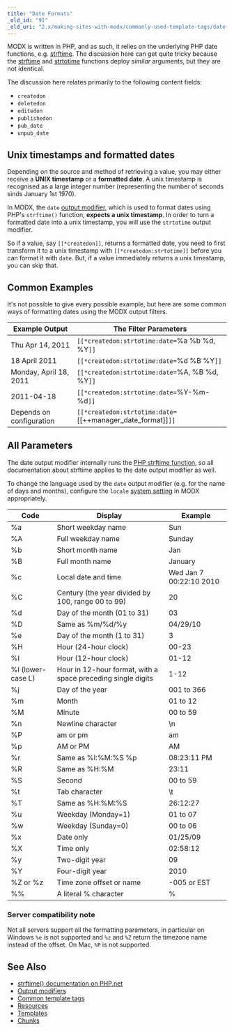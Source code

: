 ```yaml
---
title: "Date Formats"
_old_id: "91"
_old_uri: "2.x/making-sites-with-modx/commonly-used-template-tags/date-formats"
---
```


MODX is written in PHP, and as such, it relies on the underlying PHP date functions, e.g. [strftime](http://www.php.net/manual/en/function.strftime.php). The discussion here can get quite tricky because the [strftime](http://www.php.net/manual/en/function.strftime.php) and [strtotime](http://co.php.net/strtotime) functions deploy _similar_ arguments, but they are not identical. 

The discussion here relates primarily to the following content fields:

- `createdon`
- `deletedon`
- `editedon`
- `publishedon`
- `pub_date`
- `unpub_date`

## Unix timestamps and formatted dates

Depending on the source and method of retrieving a value, you may either receive a **UNIX timestamp** or a **formatted date**. A unix timestamp is recognised as a large integer number (representing the number of seconds sinds January 1st 1970).

In MODX, the `date` [output modifier](building-sites/tag-syntax/output-filters), which is used to format dates using PHP's `strftime()` function, **expects a unix timestamp**. In order to turn a formatted date into a unix timestamp, you will use the `strtotime` output modifier.

So if a value, say `[[*createdon]]`, returns a formatted date, you need to first transform it to a unix timestamp with `[[*createdon:strtotime]]` before you can format it with `date`. But, if a value immediately returns a unix timestamp, you can skip that. 

## Common Examples

It's not possible to give every possible example, but here are some common ways of formatting dates using the MODX output filters.

| Example Output           | The Filter Parameters                           |
| ------------------------ | ----------------------------------------------- |
| Thu Apr 14, 2011         | `[[*createdon:strtotime:date=`%a %b %d, %Y`]]`  |
| 18 April 2011            | `[[*createdon:strtotime:date=`%d %B %Y`]]`      |
| Monday, April 18, 2011   | `[[*createdon:strtotime:date=`%A, %B %d, %Y`]]` |
| 2011-04-18               | `[[*createdon:strtotime:date=`%Y-%m-%d`]]`      |
| Depends on configuration | `[[*createdon:strtotime:date=`[[++manager_date_format]]`]]` |

## All Parameters

The date output modifier internally runs the [PHP strftime function](https://php.net/strftime), so all documentation about strftime applies to the date output modifier as well. 

To change the language used by the `date` output modifier (e.g. for the name of days and months), configure the `locale` [system setting](building-sites/settings) in MODX appropriately. 

| Code              | Display                                                      | Example                 |
| ----------------- | ------------------------------------------------------------ | ----------------------- |
| %a                | Short weekday name                                           | Sun                     |
| %A                | Full weekday name                                            | Sunday                  |
| %b                | Short month name                                             | Jan                     |
| %B                | Full month name                                              | January                 |
| %c                | Local date and time                                          | Wed Jan 7 00:22:10 2010 |
| %C                | Century (the year divided by 100, range 00 to 99)            | 20                      |
| %d                | Day of the month (01 to 31)                                  | 03                      |
| %D                | Same as %m/%d/%y                                             | 04/29/10                |
| %e                | Day of the month (1 to 31)                                   | 3                       |
| %H                | Hour (24-hour clock)                                         | 00-23                   |
| %I                | Hour (12-hour clock)                                         | 01-12                   |
| %l (lower-case L) | Hour in 12-hour format, with a space preceding single digits | 1-12                    |
| %j                | Day of the year                                              | 001 to 366              |
| %m                | Month                                                        | 01 to 12                |
| %M                | Minute                                                       | 00 to 59                |
| %n                | Newline character                                            | \\n                     |
| %P                | am or pm                                                     | am                      |
| %p                | AM or PM                                                     | AM                      |
| %r                | Same as %I:%M:%S %p                                          | 08:23:11 PM             |
| %R                | Same as %H:%M                                                | 23:11                   |
| %S                | Second                                                       | 00 to 59                |
| %t                | Tab character                                                | \\t                     |
| %T                | Same as %H:%M:%S                                             | 26:12:27                |
| %u                | Weekday (Monday=1)                                           | 01 to 07                |
| %w                | Weekday (Sunday=0)                                           | 00 to 06                |
| %x                | Date only                                                    | 01/25/09                |
| %X                | Time only                                                    | 02:58:12                |
| %y                | Two-digit year                                               | 09                      |
| %Y                | Four-digit year                                              | 2010                    |
| %Z or %z          | Time zone offset or name                                     | -005 or EST             |
| %%                | A literal % character                                        | %                       |

### Server compatibility note

Not all servers support all the formatting parameters, in particular on Windows `%e` is not supported and `%z` and `%Z` return the timezone name instead of the offset. On Mac, `%P` is not supported.  

## See Also

- [strftime() documentation on PHP.net](https://php.net/strftime)
- [Output modifiers](building-sites/tag-syntax/output-filters)
- [Common template tags](building-sites/tag-syntax/common)
- [Resources](building-sites/resources)
- [Templates](building-sites/elements/templates)
- [Chunks](building-sites/elements/chunks)
